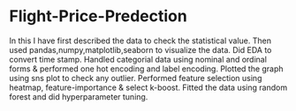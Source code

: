 # Flight-Price-Predection
In this I have first described the data to check the statistical value.
Then used pandas,numpy,matplotlib,seaborn to visualize the data.
Did EDA to convert time stamp.
Handled categorial data using nominal and ordinal forms & performed one hot encoding and label encoding.
Plotted the graph using sns plot to check any outlier.
Performed feature selection using heatmap, feature-importance & select k-boost.
Fitted the data using random forest and did hyperparameter tuning.
